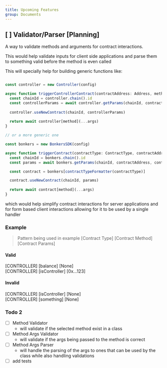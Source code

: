 ```yaml
---
title: Upcoming Features
group: Documents
---
```


## [ ] Validator/Parser [Planning]

A way to validate methods and arguments for contract interactions.

This would help validate inputs for client side applications and
parse them to something valid before the method is even called

This will specially help for building generic functions like:

```ts

const controller = new Controller(config)

async function triggerControllerContract(contractAddress: Address, method: ControllerMethods, args: any[]){
  const chainId = controller.chain().id
  const controllerParams = await controller.getParams(chainId, contractAddress)
  
  controller.useNewContract(chainId, controllerParams)
  
  return await controller[method](...args)
}

// or a more generic one

const bonkers = new BonkersSDK(config)

async function triggerContract(contractType: ContractType, contractAddress: Address, method: ControllerMethods, args: any[]){
  const chainId = bonkers.chain().id
  const params = await bonkers.getParams(chainId, contractAddress, contractType)

  const contract = bonkers[contractTypeFormatter(contractType)]

  contract.useNewContract(chainId, params)
  
  return await contract[method](...args)
}

```

which would help simplify contract interactions for server applications and for form based client interactions allowing for it to be used by a single handler

### Example

> Pattern being used in example
> [Contract Type] [Contract Method] [Contract Params]

#### Valid

[CONTROLLER] [balance] [None]  
[CONTROLLER] [isController] [0x...123]  

#### Invalid

[CONTROLLER] [isController] [None]  
[CONTROLLER] [something] [None]  

### Todo 2

- [ ] Method Validator
  - will validate if the selected method exist in a class
- [ ] Method Args Validator
  - will validate if the args being passed to the method is correct
- [ ] Method Args Parser
  - will handle the parsing of the args to ones that can be used by
the class while also handling validations
- [ ] add tests
